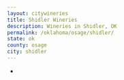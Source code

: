```yaml
---
layout: citywineries
title: Shidler Wineries
description: Wineries in Shidler, OK
permalink: /oklahoma/osage/shidler/
state: ok
county: osage
city: shidler
---
```

-
